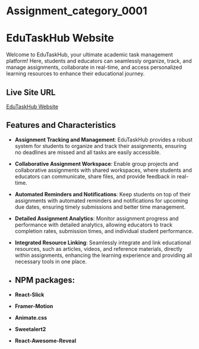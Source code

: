 # Assignment_category_0001

# EduTaskHub Website

Welcome to EduTaskHub, your ultimate academic task management platform! Here, students and educators can seamlessly organize, track, and manage assignments, collaborate in real-time, and access personalized learning resources to enhance their educational journey.

## Live Site URL

[EduTaskHub Website](https://edutaskhub-80dcb.web.app//)

## Features and Characteristics

- **Assignment Tracking and Management**: EduTaskHub provides a robust system for students to organize and track their assignments, ensuring no deadlines are missed and all tasks are easily accessible.
- **Collaborative Assignment Workspace**: Enable group projects and collaborative assignments with shared workspaces, where students and educators can communicate, share files, and provide feedback in real-time.
- **Automated Reminders and Notifications**: Keep students on top of their assignments with automated reminders and notifications for upcoming due dates, ensuring timely submissions and better time management.
- **Detailed Assignment Analytics**: Monitor assignment progress and performance with detailed analytics, allowing educators to track completion rates, submission times, and individual student performance.
- **Integrated Resource Linking**: Seamlessly integrate and link educational resources, such as articles, videos, and reference materials, directly within assignments, enhancing the learning experience and providing all necessary tools in one place.

- ## NPM packages:
- **React-Slick**
- **Framer-Motion**
- **Animate.css**
- **Sweetalert2**
- **React-Awesome-Reveal**
